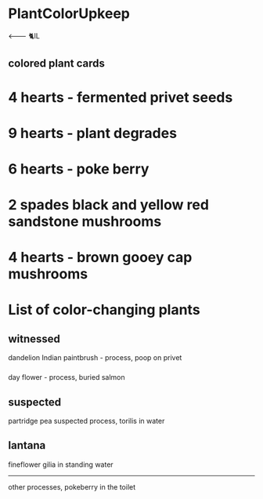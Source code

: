 # PlantColorUpkeep
&lt;--- 🐈lL

## colored plant cards
# 4 hearts - fermented privet seeds
# 9 hearts - plant degrades
# 6 hearts - poke berry
# 2 spades black and yellow red sandstone mushrooms
# 4 hearts - brown gooey cap mushrooms

# List of color-changing plants

## witnessed
dandelion
Indian paintbrush - process, poop on privet

###
day flower - process, buried salmon

## suspected 
partridge pea
suspected process, torilis in water

## lantana
fineflower gilia in standing water


----

other processes, pokeberry in the toilet
